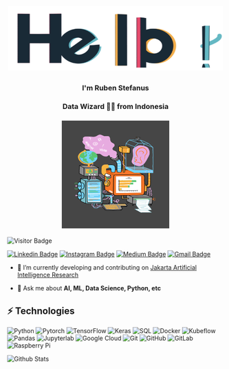 <h1 align="center"><img src="https://raw.githubusercontent.com/rubentea16/rubentea16/master/hello.gif" alt="Coder GIF" width="500" height="150"></h1>
<h3 align="center">I'm Ruben Stefanus</h1>
<h3 align="center">Data Wizard 🧙‍♂️ from Indonesia</h3>
<h3 align="center"><img src="https://raw.githubusercontent.com/rubentea16/rubentea16/master/giphy.gif" alt="Coder GIF" width="250" height="250"></h3>

![Visitor Badge](https://visitor-badge.laobi.icu/badge?page_id=rubentea16.rubentea16)

[![Linkedin Badge](https://img.shields.io/badge/-rubenstefanus-blue?style=flat-square&logo=Linkedin&logoColor=white&link=https://www.linkedin.com/in/rubenstefanus/)](https://www.linkedin.com/in/rubenstefanus/)
[![Instagram Badge](https://img.shields.io/badge/-rubenstefanus-purple?style=flat-square&logo=instagram&logoColor=white&link=https://instagram.com/rubenstefanus/)](https://instagram.com/rubenstefanus)
[![Medium Badge](https://img.shields.io/badge/-@rstefanus16-03a57a?style=flat-square&labelColor=000000&logo=Medium&link=https://medium.com/@rstefanus16)](https://medium.com/@rstefanus16)
[![Gmail Badge](https://img.shields.io/badge/-rstefanus16@gmail.com-c14438?style=flat-square&logo=Gmail&logoColor=white&link=mailto:rstefanus16@gmail.com)](mailto:rstefanus16@gmail.com)

- :milky_way: I’m currently developing and contributing on [Jakarta Artificial Intelligence Research](https://github.com/jakartaresearch)

- 💬 Ask me about **AI, ML, Data Science, Python, etc**


## ⚡ Technologies

![Python](https://img.shields.io/badge/-Python-yellow?style=flat-square&logo=Python)
![Pytorch](https://img.shields.io/badge/-Pytorch-pink?style=flat-square&logo=Pytorch)
![TensorFlow](https://img.shields.io/badge/-Tensorflow-blue?style=flat-square&logo=Tensorflow)
![Keras](https://img.shields.io/badge/-Keras-gray?style=flat-square&logo=Keras)
![SQL](https://img.shields.io/badge/-SQL-peach?style=flat-square&logo=SQL)
![Docker](https://img.shields.io/badge/-Docker-black?style=flat-square&logo=docker)
![Kubeflow](https://img.shields.io/badge/-Kubeflow-blue?style=flat-square&logo=Kubeflow)
![Pandas](https://img.shields.io/badge/-Pandas-purple?style=flat-square&logo=Pandas)
![Jupyterlab](https://img.shields.io/badge/-Jupyterlab-gold?style=flat-square&logo=Jupyterlab)
![Google Cloud](https://img.shields.io/badge/Google%20Cloud-black?style=flat-square&logo=google-cloud)
![Git](https://img.shields.io/badge/-Git-black?style=flat-square&logo=git)
![GitHub](https://img.shields.io/badge/-GitHub-181717?style=flat-square&logo=github)
![GitLab](https://img.shields.io/badge/-GitLab-FCA121?style=flat-square&logo=gitlab)
![Raspberry Pi](https://img.shields.io/badge/-Raspberry%20Pi-C51A4A?style=flat-square&logo=Raspberry-Pi)

![Github Stats](https://github-readme-stats.vercel.app/api?username=rubentea16&show_icons=true)
